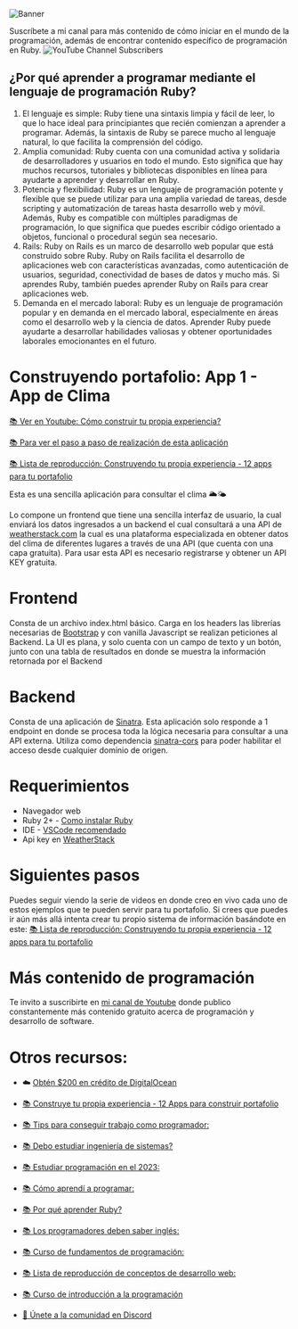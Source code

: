 ![Banner](https://estoyprogramando.co/wp-content/uploads/2023/04/Texto-del-parrafo-1-1-1.jpg)

Suscríbete a mi canal para más contenido de cómo iniciar en el mundo de la programación, además de encontrar contenido específico de programación en Ruby. ![YouTube Channel Subscribers](https://img.shields.io/youtube/channel/subscribers/UCtshJw-uPwhwo-f6450ftQA?label=Suscribirme&style=social) 

## ¿Por qué aprender a programar mediante el lenguaje de programación Ruby?

1. El lenguaje es simple: Ruby tiene una sintaxis limpia y fácil de leer, lo que lo hace ideal para principiantes que recién comienzan a aprender a programar. Además, la sintaxis de Ruby se parece mucho al lenguaje natural, lo que facilita la comprensión del código.
2. Amplia comunidad: Ruby cuenta con una comunidad activa y solidaria de desarrolladores y usuarios en todo el mundo. Esto significa que hay muchos recursos, tutoriales y bibliotecas disponibles en línea para ayudarte a aprender y desarrollar en Ruby.
3. Potencia y flexibilidad: Ruby es un lenguaje de programación potente y flexible que se puede utilizar para una amplia variedad de tareas, desde scripting y automatización de tareas hasta desarrollo web y móvil. Además, Ruby es compatible con múltiples paradigmas de programación, lo que significa que puedes escribir código orientado a objetos, funcional o procedural según sea necesario.
4. Rails: Ruby on Rails es un marco de desarrollo web popular que está construido sobre Ruby. Ruby on Rails facilita el desarrollo de aplicaciones web con características avanzadas, como autenticación de usuarios, seguridad, conectividad de bases de datos y mucho más. Si aprendes Ruby, también puedes aprender Ruby on Rails para crear aplicaciones web.
5. Demanda en el mercado laboral: Ruby es un lenguaje de programación popular y en demanda en el mercado laboral, especialmente en áreas como el desarrollo web y la ciencia de datos. Aprender Ruby puede ayudarte a desarrollar habilidades valiosas y obtener oportunidades laborales emocionantes en el futuro.

# Construyendo portafolio:  App 1 - App de Clima

[📚 Ver en Youtube: Cómo construir tu propia experiencia?](https://youtu.be/0Hi9B4k9cPg)

[📚 Para ver el paso a paso de realización de esta aplicación](http://google.com)

[📚 Lista de reproducción: Construyendo tu propia experiencia - 12 apps para tu portafolio](https://www.youtube.com/playlist?list=PLKdf6-2FoMDSytloROwdCQ9G2-wXcIzep)

Esta es una sencilla aplicación para consultar el clima 🌥️🌤️

Lo compone un frontend que tiene una sencilla interfaz de usuario, la cual enviará los datos ingresados a un backend el cual consultará a una API de [weatherstack.com](https://weatherstack.com/) la cual es una plataforma especializada en obtener datos del clima de diferentes lugares a través de una API (que cuenta con una capa gratuita). Para usar esta API es necesario registrarse y obtener un API KEY gratuita.

# Frontend

Consta de un archivo index.html básico. Carga en los headers las librerías necesarias de [Bootstrap](https://getbootstrap.com/) y con vanilla Javascript se realizan peticiones al Backend. La UI es plana, y solo cuenta con un campo de texto y un botón, junto con una tabla de resultados en donde se muestra la información retornada por el Backend

# Backend

Consta de una aplicación de [Sinatra](https://es.wikipedia.org/wiki/Sinatra_(software)#:~:text=Sinatra%20es%20un%20framework%20para,como%20interfaz%20de%20servidor%20web.). Esta aplicación solo responde a 1 endpoint en donde se procesa toda la lógica necesaria para consultar a una API externa. Utiliza como dependencia [sinatra-cors](https://github.com/jdesrosiers/sinatra-cors) para poder habilitar el acceso desde cualquier dominio de origen. 

# Requerimientos

- Navegador web
- Ruby 2+ - [Como instalar Ruby](http://installrails.com/)
- IDE - [VSCode recomendado](https://code.visualstudio.com/)
- Api key en [WeatherStack](weatherstack.com)

# Siguientes pasos

Puedes seguir viendo la serie de videos en donde creo en vivo cada uno de estos ejemplos que te pueden servir para tu portafolio. Si crees que puedes ir aún más allá intenta crear tu propio sistema de información basándote en este: [📚 Lista de reproducción: Construyendo tu propia experiencia - 12 apps para tu portafolio](https://www.youtube.com/playlist?list=PLKdf6-2FoMDSytloROwdCQ9G2-wXcIzep)

# Más contenido de programación

Te invito a suscribirte en [mi canal de Youtube](https://www.youtube.com/@EstoyProgramando?sub_confirmation=1) donde publico constantemente más contenido gratuito acerca de programación y desarrollo de software.

# Otros recursos:

- ☁️ [Obtén $200 en crédito de DigitalOcean](https://m.do.co/c/d55e17bf64cc)
- [📚 Construye tu propia experiencia - 12 Apps para construir portafolio](https://www.youtube.com/playlist?list=PLKdf6-2FoMDSytloROwdCQ9G2-wXcIzep)
- [📚 Tips para conseguir trabajo como programador: ](https://youtu.be/GXvL6Lkm8o8)

- [📚 Debo estudiar ingeniería de sistemas?](https://youtu.be/bi9QRJ6mjvs)

- [📚 Estudiar programación en el 2023:](https://youtu.be/j0rf2vjGUpA)

- [📚 Cómo aprendí a programar:](https://youtu.be/U_lWz4sEZ2o)

- [📚 Por qué aprender Ruby?](https://youtu.be/Fjs5J2dKKO8)

- [📚 Los programadores deben saber inglés:](https://youtu.be/qhkHvBQRtQE)

- [📚 Curso de fundamentos de programación:](https://youtu.be/rBfmeUZPGK8)

- [📚 Lista de reproducción de conceptos de desarrollo web:](https://www.youtube.com/watch?v=OuZAg9r7VzI&list=PLKdf6-2FoMDR7YxDrObdL8Z8wAyseMXsx)

- [📚 Curso de introducción a la programación](https://youtu.be/9-wkgmd6oCg)

- [👾 Únete a la comunidad en Discord](https://discord.gg/JppBGvx2jZ)
